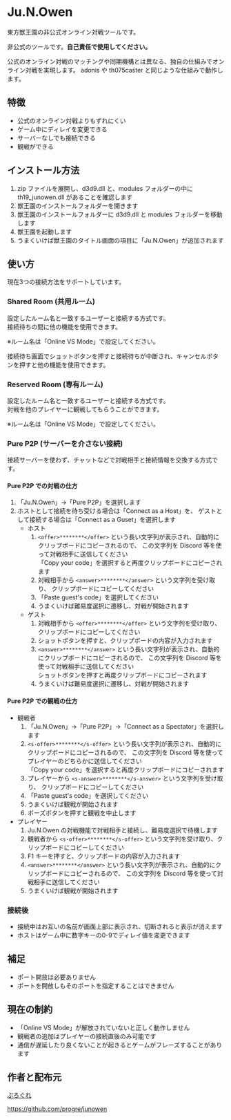# Ju.N.Owen

東方獣王園の非公式オンライン対戦ツールです。

非公式のツールです。**自己責任で使用してください。**

公式のオンライン対戦のマッチングや同期機構とは異なる、独自の仕組みでオンライン対戦を実現します。
adonis や th075caster と同じような仕組みで動作します。

## 特徴

- 公式のオンライン対戦よりもずれにくい
- ゲーム中にディレイを変更できる
- サーバーなしでも接続できる
- 観戦ができる

## インストール方法

1. zip ファイルを展開し、d3d9.dll と、modules フォルダーの中に th19_junowen.dll があることを確認します
2. 獣王園のインストールフォルダーを開きます
3. 獣王園のインストールフォルダーに d3d9.dll と modules フォルダーを移動します
4. 獣王園を起動します
5. うまくいけば獣王園のタイトル画面の項目に「Ju.N.Owen」が追加されます

## 使い方

現在3つの接続方法をサポートしています。

### Shared Room (共用ルーム)

設定したルーム名と一致するユーザーと接続する方式です。  
接続待ちの間に他の機能を使用できます。

※ルーム名は「Online VS Mode」で設定してください。

接続待ち画面でショットボタンを押すと接続待ちが中断され、キャンセルボタンを押すと他の機能を使用できます。

### Reserved Room (専有ルーム)

設定したルーム名と一致するユーザーと接続する方式です。  
対戦を他のプレイヤーに観戦してもらうことができます。

※ルーム名は「Online VS Mode」で設定してください。

### Pure P2P (サーバーを介さない接続)

接続サーバーを使わず、チャットなどで対戦相手と接続情報を交換する方式です。

#### Pure P2P での対戦の仕方

1. 「Ju.N.Owen」→「Pure P2P」を選択します
2. ホストとして接続を待ち受ける場合は「Connect as a Host」を、
   ゲストとして接続する場合は「Connect as a Guset」を選択します
    - ホスト
        1. `<offer>********</offer>` という長い文字列が表示され、自動的にクリップボードにコピーされるので、
           この文字列を Discord 等を使って対戦相手に送信してください  
           「Copy your code」を選択すると再度クリップボードにコピーされます
        2. 対戦相手から `<answer>********</answer>` という文字列を受け取り、
           クリップボードにコピーしてください
        3. 「Paste guest's code」を選択してください
        4. うまくいけば難易度選択に遷移し、対戦が開始されます
    - ゲスト
        1. 対戦相手から `<offer>********</offer>` という文字列を受け取り、クリップボードにコピーしてください
        2. ショットボタンを押すと、クリップボードの内容が入力されます
        3. `<answer>********</answer>` という長い文字列が表示され、自動的にクリップボードにコピーされるので、
           この文字列を Discord 等を使って対戦相手に送信してください  
           ショットボタンを押すと再度クリップボードにコピーされます
        4. うまくいけば難易度選択に遷移し、対戦が開始されます

#### Pure P2P での観戦の仕方

- 観戦者
    1. 「Ju.N.Owen」→「Pure P2P」→「Connect as a Spectator」を選択します
    2. `<s-offer>********</s-offer>` という長い文字列が表示され、自動的にクリップボードにコピーされるので、
       この文字列を Discord 等を使ってプレイヤーのどちらかに送信してください  
       「Copy your code」を選択すると再度クリップボードにコピーされます
    3. プレイヤーから `<s-answer>********</s-answer>` という文字列を受け取り、
       クリップボードにコピーしてください
    4. 「Paste guest's code」を選択してください
    5. うまくいけば観戦が開始されます
    6. ポーズボタンを押すと観戦を中止します
- プレイヤー
    1. Ju.N.Owen の対戦機能で対戦相手と接続し、難易度選択で待機します
    2. 観戦者から `<s-offer>********</s-offer>` という文字列を受け取り、クリップボードにコピーしてください
    3. F1 キーを押すと、クリップボードの内容が入力されます
    4. `<answer>********</answer>` という長い文字列が表示され、自動的にクリップボードにコピーされるので、
       この文字列を Discord 等を使って対戦相手に送信してください
    5. うまくいけば観戦が開始されます

### 接続後

- 接続中はお互いの名前が画面上部に表示され、切断されると表示が消えます
- ホストはゲーム中に数字キーの0-9でディレイ値を変更できます

## 補足

- ポート開放は必要ありません
- ポートを開放しもそのポートを指定することはできません

## 現在の制約

- 「Online VS Mode」が解放されていないと正しく動作しません
- 観戦者の追加はプレイヤーの接続直後のみ可能です
- 通信が遅延したり良くないことが起きるとゲームがフレーズすることがあります

## 作者と配布元

[ぷろぐれ](https://bsky.app/profile/progre.me)

<https://github.com/progre/junowen>
